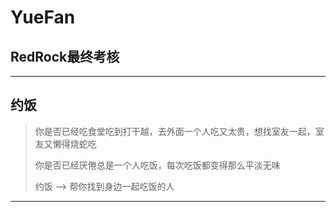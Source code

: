 # YueFan
## RedRock最终考核

---

## 约饭

> 你是否已经吃食堂吃到打干越，去外面一个人吃又太贵，想找室友一起，室友又懒得烧蛇吃
>
> 你是否已经厌倦总是一个人吃饭，每次吃饭都变得那么平淡无味
>
> 约饭 ——> 帮你找到身边一起吃饭的人

---
